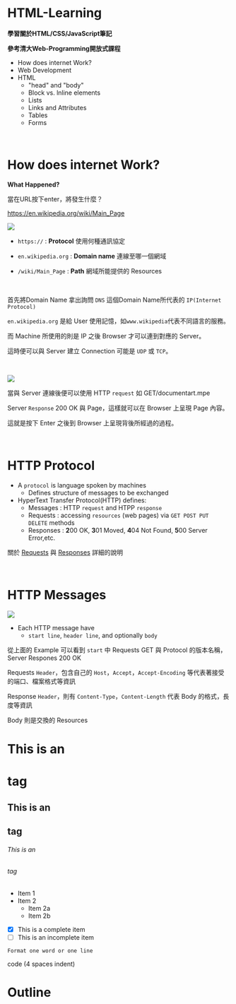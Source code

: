 # HTML-Learning

**學習關於HTML/CSS/JavaScript筆記**

**參考清大Web-Programming開放式課程**

* How does internet Work?
* Web Development
* HTML
  * "head" and "body"
  * Block vs. lnline elements
  * Lists
  * Links and Attributes
  * Tables
  * Forms

<br>

# How does internet Work?

**What Happened?**

當在URL按下enter，將發生什麼？

https://en.wikipedia.org/wiki/Main_Page

![](https://i.imgur.com/OjHk8dz.png)

* `https://` : **Protocol** 使用何種通訊協定

* `en.wikipedia.org` : **Domain name** 連線至哪一個網域

* `/wiki/Main_Page` : **Path** 網域所能提供的 Resources

<br>

首先將Domain Name 拿出詢問 `DNS` 這個Domain Name所代表的 `IP(Internet Protocol)`

`en.wikipedia.org` 是給 User 使用記憶，如`www.wikipedia`代表不同語言的服務。

而 Machine 所使用的則是 IP 之後 Browser 才可以連到對應的 Server。

這時便可以與 Server 建立 Connection 可能是 `UDP` 或 `TCP`。  

<br>
 
![](https://i.imgur.com/2ZXNkNT.png)

當與 Server 連線後便可以使用 HTTP `request` 如 GET/documentart.mpe

Server `Response` 200 OK 與 Page，這樣就可以在 Browser 上呈現 Page 內容。

這就是按下 Enter 之後到 Browser 上呈現背後所經過的過程。

<br>

# HTTP Protocol

* A `protocol` is language spoken by machines
  * Defines structure of messages to be exchanged
* HyperText Transfer Protocol(HTTP) defines:
  * Messages : HTTP `request` and HTPP `response`
  * Requests : accessing `resources` (web pages) via `GET POST PUT DELETE` methods
  * Responses : **2**00 OK, **3**01 Moved, **4**04 Not Found, **5**00 Server Error,etc.

關於 [Requests](https://developer.mozilla.org/zh-TW/docs/Web/HTTP/Methods) 與 [Responses](https://developer.mozilla.org/zh-TW/docs/Web/HTTP/Status) 詳細的說明

<br>

# HTTP Messages

![](https://i.imgur.com/hyVrpll.png)

* Each HTTP message have
  * `start line`, `header line`, and optionally `body`

從上面的 Example 可以看到 `start` 中 Requests GET 與 Protocol 的版本名稱，Server Respones 200 OK

Requests `Header`，包含自己的 `Host`，`Accept`，`Accept-Encoding` 等代表著接受的端口、檔案格式等資訊

Response `Header`，則有 `Content-Type`，`Content-Length` 代表 Body 的格式，長度等資訊

Body 則是交換的 Resources



# This is an <h1> tag

## This is an <h2> tag

###### This is an <h6> tag

* Item 1
* Item 2
  * Item 2a
  * Item 2b

- [x] This is a complete item
- [ ] This is an incomplete item

`Format one word or one line`

code (4 spaces indent)


# Outline <h1>


